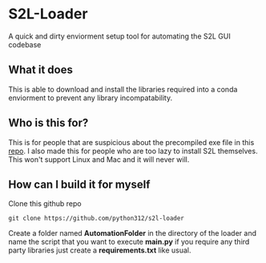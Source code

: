 
# S2L-Loader
A quick and dirty enviorment setup tool for automating the S2L GUI codebase

## What it does
This is able to download and install the libraries required into a conda enviorment to prevent any library incompatability.

## Who is this for?

This is for people that are suspicious about the precompiled exe file in this [repo](https://github.com/aftabnadim/S2L). I also made this for people who are too lazy to install S2L themselves. This won't support Linux and Mac and it will never will. 

## How can I build it for myself

Clone this github repo

```
git clone https://github.com/python312/s2l-loader
```

Create a folder named **AutomationFolder** in the directory of the loader and name the script that you want to execute **main.py**
if you require any third party libraries just create a **requirements.txt** like usual.
